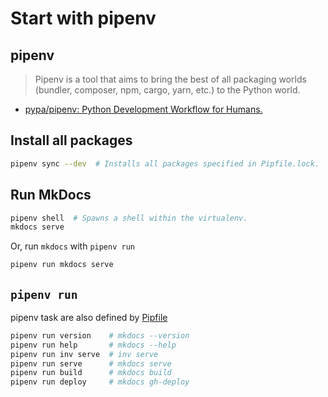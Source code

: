 # Start with pipenv



## pipenv

> Pipenv is a tool that aims to bring the best of all packaging worlds (bundler, composer, npm, cargo, yarn, etc.) to the Python world.

- [pypa/pipenv: Python Development Workflow for Humans.](https://github.com/pypa/pipenv)



## Install all packages

```sh
pipenv sync --dev  # Installs all packages specified in Pipfile.lock.
```



## Run MkDocs

```sh
pipenv shell  # Spawns a shell within the virtualenv.
mkdocs serve
```

Or, run `mkdocs` with `pipenv run`

```sh
pipenv run mkdocs serve
```



## `pipenv run`

pipenv task are also defined by [Pipfile](https://github.com/peaceiris/mkdocs-material-boilerplate/blob/master/Pipfile)

```sh
pipenv run version    # mkdocs --version
pipenv run help       # mkdocs --help
pipenv run inv serve  # inv serve
pipenv run serve      # mkdocs serve
pipenv run build      # mkdocs build
pipenv run deploy     # mkdocs gh-deploy
```
